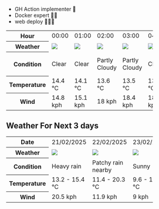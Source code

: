 - GH Action implementer 🚀
- Docker expert 🐳🚢
- web deploy 👨🏻‍💻

<div style="width:400px">


<table>
    <tr>
        <th>Hour</th>
        <td>00:00</td><td>01:00</td><td>02:00</td><td>03:00</td><td>04:00</td><td>05:00</td><td>06:00</td><td>07:00</td><td>08:00</td><td>09:00</td><td>10:00</td><td>11:00</td><td>12:00</td><td>13:00</td><td>14:00</td><td>15:00</td><td>16:00</td><td>17:00</td><td>18:00</td><td>19:00</td><td>20:00</td><td>21:00</td><td>22:00</td><td>23:00</td>
    </tr>
    <tr>
        <th>Weather</th>
        <td><img src="https://cdn.weatherapi.com/weather/64x64/night/113.png"></img></td><td><img src="https://cdn.weatherapi.com/weather/64x64/night/113.png"></img></td><td><img src="https://cdn.weatherapi.com/weather/64x64/night/116.png"></img></td><td><img src="https://cdn.weatherapi.com/weather/64x64/night/116.png"></img></td><td><img src="https://cdn.weatherapi.com/weather/64x64/night/119.png"></img></td><td><img src="https://cdn.weatherapi.com/weather/64x64/night/176.png"></img></td><td><img src="https://cdn.weatherapi.com/weather/64x64/night/266.png"></img></td><td><img src="https://cdn.weatherapi.com/weather/64x64/night/176.png"></img></td><td><img src="https://cdn.weatherapi.com/weather/64x64/day/176.png"></img></td><td><img src="https://cdn.weatherapi.com/weather/64x64/day/266.png"></img></td><td><img src="https://cdn.weatherapi.com/weather/64x64/day/296.png"></img></td><td><img src="https://cdn.weatherapi.com/weather/64x64/day/302.png"></img></td><td><img src="https://cdn.weatherapi.com/weather/64x64/day/302.png"></img></td><td><img src="https://cdn.weatherapi.com/weather/64x64/day/302.png"></img></td><td><img src="https://cdn.weatherapi.com/weather/64x64/day/296.png"></img></td><td><img src="https://cdn.weatherapi.com/weather/64x64/day/143.png"></img></td><td><img src="https://cdn.weatherapi.com/weather/64x64/day/266.png"></img></td><td><img src="https://cdn.weatherapi.com/weather/64x64/day/122.png"></img></td><td><img src="https://cdn.weatherapi.com/weather/64x64/day/302.png"></img></td><td><img src="https://cdn.weatherapi.com/weather/64x64/day/296.png"></img></td><td><img src="https://cdn.weatherapi.com/weather/64x64/day/266.png"></img></td><td><img src="https://cdn.weatherapi.com/weather/64x64/night/266.png"></img></td><td><img src="https://cdn.weatherapi.com/weather/64x64/night/296.png"></img></td><td><img src="https://cdn.weatherapi.com/weather/64x64/night/353.png"></img></td>
    </tr>
    <tr>
        <th>Condition</th>
        <td width="200px">Clear </td><td width="200px">Clear </td><td width="200px">Partly Cloudy </td><td width="200px">Partly Cloudy </td><td width="200px">Cloudy </td><td width="200px">Patchy rain nearby</td><td width="200px">Light drizzle</td><td width="200px">Patchy rain nearby</td><td width="200px">Patchy rain nearby</td><td width="200px">Light drizzle</td><td width="200px">Light rain</td><td width="200px">Moderate rain</td><td width="200px">Moderate rain</td><td width="200px">Moderate rain</td><td width="200px">Light rain</td><td width="200px">Mist</td><td width="200px">Light drizzle</td><td width="200px">Overcast</td><td width="200px">Moderate rain</td><td width="200px">Light rain</td><td width="200px">Light drizzle</td><td width="200px">Light drizzle</td><td width="200px">Light rain</td><td width="200px">Light rain shower</td>
    </tr>
    <tr>
        <th>Temperature</th>
        <td>14.4 °C</td><td>14.1 °C</td><td>13.6 °C</td><td>13.5 °C</td><td>13.5 °C</td><td>13.6 °C</td><td>13.6 °C</td><td>14 °C</td><td>14.8 °C</td><td>14.8 °C</td><td>13.2 °C</td><td>13.2 °C</td><td>13.2 °C</td><td>13.6 °C</td><td>13.9 °C</td><td>14.6 °C</td><td>15.1 °C</td><td>17.3 °C</td><td>15.4 °C</td><td>15 °C</td><td>14.8 °C</td><td>14.8 °C</td><td>14.8 °C</td><td>14.8 °C</td>
    </tr>
    <tr>
        <th>Wind</th>
        <td>14.8 kph</td><td>15.1 kph</td><td>18 kph</td><td>18.4 kph</td><td>18.7 kph</td><td>19.4 kph</td><td>19.8 kph</td><td>20.5 kph</td><td>19.8 kph</td><td>20.2 kph</td><td>16.6 kph</td><td>13.7 kph</td><td>14.4 kph</td><td>10.1 kph</td><td>8.6 kph</td><td>8.3 kph</td><td>5.4 kph</td><td>5 kph</td><td>4.7 kph</td><td>5 kph</td><td>2.2 kph</td><td>0.7 kph</td><td>2.9 kph</td><td>4.3 kph</td>
    </tr>
</table>


<div/>

## Weather For Next 3 days

<div style="width:400px">


<table>
    <tr>
        <th>Date</th>
        <td>21/02/2025</td><td>22/02/2025</td><td>23/02/2025</td>
    </tr>
    <tr>
        <th>Weather</th>
        <td><img src="https://cdn.weatherapi.com/weather/64x64/day/308.png"/></td><td><img src="https://cdn.weatherapi.com/weather/64x64/day/176.png"/></td><td><img src="https://cdn.weatherapi.com/weather/64x64/day/113.png"/></td>
    </tr>
    <tr>
        <th>Condition</th>
        <td width="200px">Heavy rain</td><td width="200px">Patchy rain nearby</td><td width="200px">Sunny</td>
    </tr>
    <tr>
        <th>Temperature</th>
        <td>13.2 -  15.4 °C</td><td>11.4 -  20.3 °C</td><td>9.6 -  18.1 °C</td>
    </tr>
    <tr>
        <th>Wind</th>
        <td>20.5 kph</td><td>11.9 kph</td><td>9 kph</td>
    </tr>
</table>


<div/>


